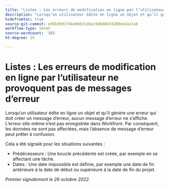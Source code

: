 ```yaml
---
title: "Listes : Les erreurs de modification en ligne par l’utilisateur ne provoquent pas de messages d’erreur"
description: "Lorsqu’un utilisateur édite en ligne un objet et qu’il génère une erreur qui doit créer un message d’erreur, aucun message d’erreur ne s’affiche. L’erreur elle-même n’est pas enregistrée dans Workfront. Par conséquent, les données ne sont pas affectées, mais l’absence de message d’erreur peut prêter à confusion."
hidefromtoc: true
source-git-commit: ed5bd591f4be66631dba19d666b7d280eda1e1ab
workflow-type: tm+mt
source-wordcount: '165'
ht-degree: 2%

---
```



# Listes : Les erreurs de modification en ligne par l’utilisateur ne provoquent pas de messages d’erreur

Lorsqu’un utilisateur édite en ligne un objet et qu’il génère une erreur qui doit créer un message d’erreur, aucun message d’erreur ne s’affiche. L’erreur elle-même n’est pas enregistrée dans Workfront. Par conséquent, les données ne sont pas affectées, mais l’absence de message d’erreur peut prêter à confusion.

Cela a été signalé pour les situations suivantes :

* Prédécesseurs : Une boucle précédente est créée, par exemple en se affectant une tâche.
* Dates : Une date impossible est définie, par exemple une date de fin antérieure à la date de début ou supérieure à la date de fin du projet.

_Premier signalement le 26 octobre 2022._

